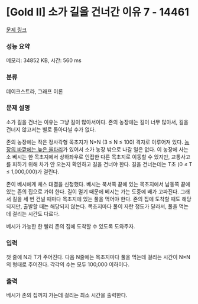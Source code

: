 # [Gold II] 소가 길을 건너간 이유 7 - 14461 

[문제 링크](https://www.acmicpc.net/problem/14461) 

### 성능 요약

메모리: 34852 KB, 시간: 560 ms

### 분류

데이크스트라, 그래프 이론

### 문제 설명

<p>소가 길을 건너는 이유는 그냥 길이 많아서이다. 존의 농장에는 길이 너무 많아서, 길을 건너지 않고서는 별로 돌아다닐 수가 없다.</p>

<p>존의 농장에는 작은 정사각형 목초지가 N×N (3 ≤ N ≤ 100) 격자로 이루어져 있다. <a href="https://www.acmicpc.net/problem/14469">농장의 바깥에는 높은 울타리</a>가 있어서 소가 농장 밖으로 나갈 일은 없다. 이 농장에 사는 소 베시는 한 목초지에서 상하좌우로 인접한 다른 목초지로 이동할 수 있지만, 교통사고를 피하기 위해 차가 안 오는지 확인하고 길을 건너야 한다. 길을 건너는데는 T초 (0 ≤ T ≤ 1,000,000)가 걸린다.</p>

<p>존이 베시에게 체스 대결을 신청했다. 베시는 북서쪽 끝에 있는 목초지에서 남동쪽 끝에 있는 존의 집으로 가야 한다. 길이 멀기 때문에 베시는 가는 도중에 배가 고파진다. 그래서 길을 세 번 건널 때마다 목초지에 있는 풀을 먹어야 한다. 존의 집에 도착할 때도 해당되지만, 출발할 때는 해당되지 않는다. 목초지마다 풀이 자란 정도가 달라서, 풀을 먹는데 걸리는 시간도 다르다.</p>

<p>베시가 가능한 한 빨리 존의 집에 도착할 수 있도록 도와주자.</p>

### 입력 

 <p>첫 줄에 N과 T가 주어진다. 다음 N줄에는 목초지마다 풀을 먹는데 걸리는 시간이 N×N의 형태로 주어진다. 각각의 수는 모두 100,000 이하이다.</p>

### 출력 

 <p>베시가 존의 집까지 가는데 걸리는 최소 시간을 출력한다.</p>

